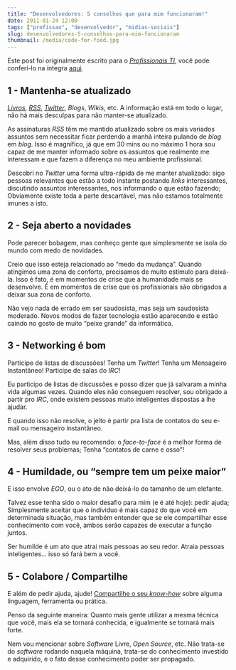 ```yaml
---
title: "Desenvolvedores: 5 conselhos que para mim funcionaram!"
date: 2011-01-24 12:00
tags: ["profissao", "desenvolvedor", "midias-sociais"]
slug: desenvolvedores-5-conselhos-para-mim-funcionaram
thumbnail: /media/code-for-food.jpg
---
```


Este post foi originalmente escrito para o [*Profissionais TI*][], você
pode conferí-lo na íntegra [aqui][].

## 1 - Mantenha-se atualizado

[*Livros*][], [*RSS*][], [*Twitter*][], _Blogs_, _Wikis_, etc. A
informação está em todo o lugar, não há mais desculpas para não
manter-se atualizado.

As assinaturas _RSS_ têm me mantido atualizado sobre os mais variados
assuntos sem necessitar ficar perdendo a manhã inteira pulando de _blog_
em _blog_. Isso é magnífico, já que em 30 mins ou no máximo 1 hora sou
capaz de me manter informado sobre os assuntos que realmente me
interessam e que fazem a diferença no meu ambiente profissional.

Descobrí no _Twitter_ uma forma ultra-rápida de me manter atualizado:
sigo pessoas relevantes que estão a todo instante postando _links_
interessantes, discutindo assuntos interessantes, nos informando o que
estão fazendo; Obviamente existe toda a parte descartável, mas não
estamos totalmente imunes a isto.

## 2 - Seja aberto a novidades

Pode parecer bobagem, mas conheço gente que simplesmente se isola do
mundo com medo de novidades.

Creio que isso esteja relacionado ao “medo da mudança”. Quando atingimos
uma zona de conforto, precisamos de muito estímulo para deixá-la. Isso é
fato, é em momentos de crise que a humanidade mais se desenvolve. É em
momentos de crise que os profissionais são obrigados a deixar sua zona
de conforto.

Não vejo nada de errado em ser saudosista, mas seja um saudosista
moderado. Novos modos de fazer tecnologia estão aparecendo e estão
caindo no gosto de muito “peixe grande” da informática.

## 3 - Networking é bom

Participe de listas de discussões! Tenha um _Twitter_! Tenha um
Mensageiro Instantâneo! Participe de salas do _IRC_!

Eu participo de listas de discussões e posso dizer que já salvaram a
minha vida algumas vezes. Quando eles não conseguem resolver, sou
obrigado a partir pro _IRC_, onde existem pessoas muito inteligentes
dispostas a lhe ajudar.

E quando isso não resolve, o jeito é partir pra lista de contatos do seu
e-mail ou mensageiro instantâneo.

Mas, além disso tudo eu recomendo: o _face-to-face_ é a melhor forma de
resolver seus problemas; Tenha “contatos de carne e osso”!

## 4 - Humildade, ou “sempre tem um peixe maior”

E isso envolve _EGO_, ou o ato de não deixá-lo do tamanho de um
elefante.

Talvez esse tenha sido o maior desafio para mim (e é até hoje): pedir
ajuda; Simplesmente aceitar que o indíviduo é mais capaz do que você em
determinada situação, mas também entender que se ele compartilhar esse
conhecimento com você, ambos serão capazes de executar a função juntos.

Ser humilde é um ato que atrai mais pessoas ao seu redor. Atraia pessoas
inteligentes… isso só fará bem a você.

## 5 - Colabore / Compartilhe

E além de pedir ajuda, ajude! [Compartilhe o seu *know-how*][] sobre
alguma linguagem, ferramenta ou prática.

Penso da seguinte maneira: Quanto mais gente utilizar a mesma técnica
que você, mais ela se tornará conhecida, e igualmente se tornará mais
forte.

Nem vou mencionar sobre _Software_ Livre, _Open Source_, etc. Não
trata-se do _software_ rodando naquela máquina, trata-se do conhecimento
investido e adquirido, e o fato desse conhecimento poder ser propagado.

[*profissionais ti*]: http://www.profissionaisti.com.br/ "Profissionais TI"
[aqui]: http://www.profissionaisti.com.br/2009/10/developers-5-conselhos-que-para-mim-funcionaram/ "Developers: 5 conselhos que para mim funcionaram"
[*livros*]: http://skoob.com.br/usuario/118855 "Acompanhe o que eu ando lendo no Skoob"
[*rss*]: https://klauslaube.com.br/feed/rss.xml "Assine o nosso Feed RSS"
[*twitter*]: http://www.twitter.com/kplaube "Acompanhe o que ando dizendo no Twitter"
[compartilhe o seu *know-how*]: http://www.profissionaisti.com.br/colabore "Colabore com o Profissionais TI"
